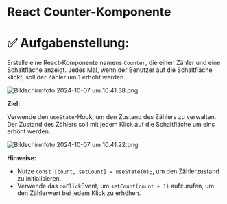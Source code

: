 # React Counter-Komponente

# ✅ Aufgabenstellung:

Erstelle eine React-Komponente namens `Counter`, die einen Zähler und eine Schaltfläche anzeigt. Jedes Mal, wenn der Benutzer auf die Schaltfläche klickt, soll der Zähler um 1 erhöht werden.

![Bildschirmfoto 2024-10-07 um 10.41.38.png](https://prod-files-secure.s3.us-west-2.amazonaws.com/adb1bb61-4066-40e1-ae63-984951b2fa6d/7980b67a-6366-4ac6-9dee-22788497a390/Bildschirmfoto_2024-10-07_um_10.41.38.png)

**Ziel:**

Verwende den `useState`-Hook, um den Zustand des Zählers zu verwalten. Der Zustand des Zählers soll mit jedem Klick auf die Schaltfläche um eins erhöht werden.

![Bildschirmfoto 2024-10-07 um 10.41.22.png](https://prod-files-secure.s3.us-west-2.amazonaws.com/adb1bb61-4066-40e1-ae63-984951b2fa6d/c143dbb8-d17b-48b6-a7e3-cdcff98237df/Bildschirmfoto_2024-10-07_um_10.41.22.png)

**Hinweise:**

- Nutze `const [count, setCount] = useState(0);`, um den Zählerzustand zu initialisieren.
- Verwende das `onClick`Event, um `setCount(count + 1)` aufzurufen, um den Zählerwert bei jedem Klick zu erhöhen.